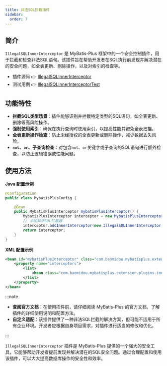 ```yaml
---
title: 非法SQL拦截插件
sidebar:
  order: 7
---
```


## 简介

`IllegalSQLInnerInterceptor` 是 MyBatis-Plus 框架中的一个安全控制插件，用于拦截和检查非法SQL语句。该插件旨在帮助开发者在SQL执行前发现并解决潜在的安全问题，如全表更新、删除操作，以及对索引的检查等。

- 插件源码 👉 [IllegalSQLInnerInterceptor](https://gitee.com/baomidou/mybatis-plus/blob/3.0/mybatis-plus-extension/src/main/java/com/baomidou/mybatisplus/extension/plugins/inner/IllegalSQLInnerInterceptor.java)
- 测试用例 👉 [IllegalSQLInnerInterceptorTest](https://gitee.com/baomidou/mybatis-plus/blob/3.0/mybatis-plus-extension/src/test/java/com/baomidou/mybatisplus/extension/plugins/inner/IllegalSQLInnerInterceptorTest.java)

## 功能特性

- **拦截SQL类型场景**：插件能够识别并拦截特定类型的SQL语句，如全表更新、删除等高风险操作。
- **强制使用索引**：确保在执行查询时使用索引，以提高性能并避免全表扫描。
- **全表更新操作检查**：防止未经授权的全表更新或删除操作，减少数据丢失风险。
- **`not`、`or`、子查询检查**：对包含`not`、`or`关键字或子查询的SQL语句进行额外检查，以防止逻辑错误或性能问题。

## 使用方法

**Java 配置示例**

```java
@Configuration
public class MybatisPlusConfig {

    @Bean
    public MybatisPlusInterceptor mybatisPlusInterceptor() {
        MybatisPlusInterceptor interceptor = new MybatisPlusInterceptor();
        // 添加非法SQL拦截器
        interceptor.addInnerInterceptor(new IllegalSQLInnerInterceptor());
        return interceptor;
    }
}
```

**XML 配置示例**

```xml
<bean id="mybatisPlusInterceptor" class="com.baomidou.mybatisplus.extension.plugins.MybatisPlusInterceptor">
    <property name="interceptors">
        <list>
            <bean class="com.baomidou.mybatisplus.extension.plugins.inner.IllegalSQLInnerInterceptor"/>
        </list>
    </property>
</bean>
```

:::note

- **查阅官方文档**：在使用插件前，请仔细阅读 MyBatis-Plus 的官方文档，了解插件的详细使用说明和配置方法。
- **自定义适配**：该插件提供了一种非法SQL拦截的解决方案，但可能不适用于所有企业环境。开发者应根据自身项目需求，对插件进行适当的修改和优化。

:::

`IllegalSQLInnerInterceptor` 插件是 MyBatis-Plus 提供的一个强大的安全工具，它能够帮助开发者提前发现并解决潜在的SQL安全问题。通过合理配置和使用该插件，可以大大提高数据库操作的安全性和效率。
